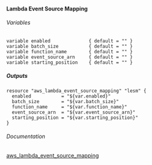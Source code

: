 #### Lambda Event Source Mapping


###### Variables
```
variable enabled              { default = "" }
variable batch_size           { default = "" }
variable function_name        { default = "" }
variable event_source_arn     { default = "" }
variable starting_position    { default = "" }
```

##### Outputs
```
resource "aws_lambda_event_source_mapping" "lesm" {
  enabled           = "${var.enabled}"
  batch_size        = "${var.batch_size}"
  function_name     = "${var.function_name}"
  event_source_arn  = "${var.event_source_arn}"
  starting_position = "${var.starting_position}"
}
```

###### Documentation
[aws_lambda_event_source_mapping](https://www.terraform.io/docs/providers/aws/r/lambda_event_source_mapping.html)

